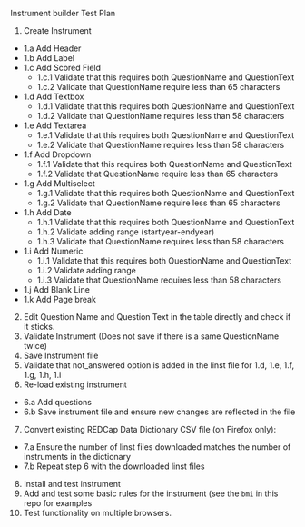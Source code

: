 Instrument builder Test Plan

1.  Create Instrument
  * 1.a Add Header 
  * 1.b Add Label 
  * 1.c Add Scored Field 
    * 1.c.1 Validate that this requires both QuestionName and QuestionText
    * 1.c.2 Validate that QuestionName require less than 65 characters
  * 1.d Add Textbox 
    * 1.d.1 Validate that this requires both QuestionName and QuestionText
    * 1.d.2 Validate that QuestionName requires less than 58 characters
  * 1.e Add Textarea  
    * 1.e.1 Validate that this requires both QuestionName and QuestionText
    * 1.e.2 Validate that QuestionName requires less than 58 characters
  * 1.f Add Dropdown   
    * 1.f.1 Validate that this requires both QuestionName and QuestionText
    * 1.f.2 Validate that QuestionName require less than 65 characters
  * 1.g Add Multiselect 
    * 1.g.1 Validate that this requires both QuestionName and QuestionText
    * 1.g.2 Validate that QuestionName require less than 65 characters
  * 1.h Add Date 
    * 1.h.1 Validate that this requires both QuestionName and QuestionText 
    * 1.h.2 Validate adding range (startyear-endyear) 
    * 1.h.3 Validate that QuestionName requires less than 58 characters
  * 1.i Add Numeric 
    * 1.i.1 Validate that this requires both QuestionName and QuestionText 
    * 1.i.2 Validate adding range 
    * 1.i.3 Validate that QuestionName requires less than 58 characters
  * 1.j Add Blank Line 
  * 1.k Add Page break
2.  Edit Question Name and Question Text in the table directly and check if it sticks.
3.  Validate Instrument (Does not save if there is a same QuestionName twice)
4.  Save Instrument file
5.  Validate that not_answered option is added in the linst file for 1.d, 1.e, 1.f, 1.g, 1.h, 1.i
6.  Re-load existing instrument
  * 6.a Add questions
  * 6.b Save instrument file and ensure new changes are reflected in the file
7.  Convert existing REDCap Data Dictionary CSV file (on Firefox only):
  * 7.a Ensure the number of linst files downloaded matches the number of instruments in the dictionary
  * 7.b Repeat step 6 with the downloaded linst files
8. Install and test instrument
9. Add and test some basic rules for the instrument (see the `bmi` in this repo for examples
10. Test functionality on multiple browsers.
